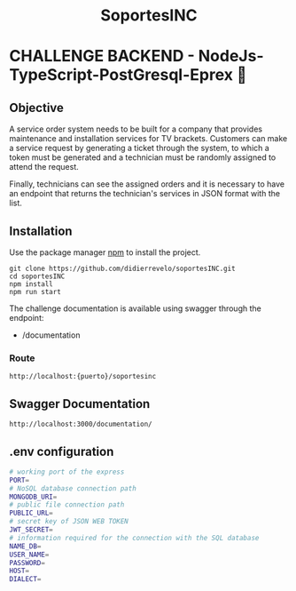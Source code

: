<h1 align="center">SoportesINC</h1>

# CHALLENGE BACKEND - NodeJs-TypeScript-PostGresql-Eprex 🚀

## Objective

A service order system needs to be built for a company that provides maintenance and installation services for TV brackets. Customers can make a service request by generating a ticket through the system, to which a token must be generated and a technician must be randomly assigned to attend the request.

Finally, technicians can see the assigned orders and it is necessary to have an endpoint that returns the technician's services in JSON format with the list.

## Installation

Use the package manager [npm](https://www.npmjs.com/) to install the project.

```
git clone https://github.com/didierrevelo/soportesINC.git
cd soportesINC
npm install
npm run start
```

The challenge documentation is available using swagger through the endpoint:

- /documentation

### Route

```http://localhost:{puerto}/soportesinc```

## Swagger Documentation

```http://localhost:3000/documentation/```

## .env configuration

```bash
# working port of the express
PORT=
# NoSQL database connection path
MONGODB_URI=
# public file connection path 
PUBLIC_URL=
# secret key of JSON WEB TOKEN 
JWT_SECRET=
# information required for the connection with the SQL database
NAME_DB=
USER_NAME=
PASSWORD=
HOST=
DIALECT=
```
